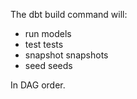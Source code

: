 The dbt build command will:

- run models
- test tests
- snapshot snapshots
- seed seeds

In DAG order.
